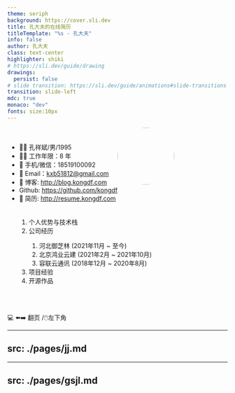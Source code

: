 ```yaml
---
theme: seriph
background: https://cover.sli.dev
title: 孔大夫的在线简历
titleTemplate: "%s - 孔大夫"
info: false
author: 孔大夫
class: text-center
highlighter: shiki
# https://sli.dev/guide/drawing
drawings:
  persist: false
# slide transition: https://sli.dev/guide/animations#slide-transitions
transition: slide-left
mdc: true
monaco: "dev"
fonts: size:10px
---
```


<div >


<img border="rounded" style="border-radius:50%;margin:0 auto;" src="https://static.kongdf.com/self.jpeg" width="130" alt="">



<div style="width:50%;float:left;">

  <div style="margin-top:20px;float:right;text-align:left;">

  - 🧝‍♂️ 孔祥斌/男/1995
  - 🧑‍💻 工作年限：8 年
  - 📱 手机/微信：18519100092
  - 📮 Email：kxb51812@gmail.com
  - 📖 博客: http://blog.kongdf.com
  - <carbon-logo-github /> Github: https://github.com/kongdf 
  - 📄 简历: http://resume.kongdf.com

  </div>

</div>
<div style="float:left;margin-left:5%;">

  <div style="margin-top:20px;text-align:left;">


  <!-- <Toc   minDepth="1" maxDepth="2"></Toc> -->
  <ol>

  <li class="rounded cursor-pointer" hover="bg-white bg-opacity-10" @click="$slidev.nav.next(2)">个人优势与技术栈 <carbon:arrow-right class="inline"/></li>
 <li class="rounded cursor-pointer" hover="bg-white bg-opacity-10" @click="$slidev.nav.next(3)">公司经历 <carbon:arrow-right class="inline"/>
    <ol>
      <li class="rounded cursor-pointer" hover="bg-white bg-opacity-10" @click="$slidev.nav.next(3)">河北御芝林 (2021年11月 ~ 至今)<carbon:arrow-right class="inline"/></li>
      <li class="rounded cursor-pointer" hover="bg-white bg-opacity-10" @click="$slidev.nav.next(4)">北京鸿业云建 (2021年2月 ~ 2021年10月)<carbon:arrow-right class="inline"/></li>
      <li class="rounded cursor-pointer" hover="bg-white bg-opacity-10" @click="$slidev.nav.next(5)">容联云通讯 (2018年12月 ~ 2020年8月)<carbon:arrow-right class="inline"/></li>  
  </ol>
 </li>
  <li class="rounded cursor-pointer" hover="bg-white bg-opacity-10" @click="$slidev.nav.next(5)">项目经验 <carbon:arrow-right class="inline"/></li>
  <li>开源作品 <carbon:arrow-right class="inline"/></li>
  </ol>

 
  </div>

</div>

<div style="clear:both;"> </div>
<p style="margin-top:50px;">💻 ⬅️➡️ 翻页 /🖱️左下角</p>
 <!-- <span style="margin-top:50px;"></span> -->

<!-- # coderResume -->



<!-- <span @click="$slidev.nav.next" class="rounded cursor-pointer" hover="bg-white bg-opacity-10">
查看目录 <carbon:arrow-right class="inline"/>
</span> -->





</div>

<!-- <div class="abs-br m-6 flex gap-2">
  <button @click="$slidev.nav.openInEditor()" title="Open in Editor" class="text-xl slidev-icon-btn opacity-50 !border-none !hover:text-white">
    <carbon:edit />
  </button>
  <span>💻 ⬅️➡️ 翻页 /🖱️左下角</span>
  <a href="https://github.com/kongdf" target="_blank" alt="GitHub" title="打开GitHub"
    class="text-xl slidev-icon-btn opacity-50 !border-none !hover:text-white">
    <carbon-logo-github />
  </a>
</div>  -->

---
src: ./pages/jj.md
---

---
src: ./pages/gsjl.md
---